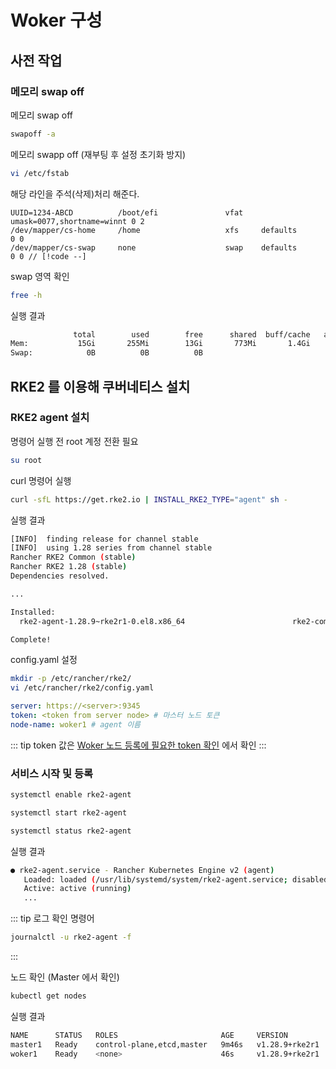 # Woker 구성
## 사전 작업
### 메모리 swap off
메모리 swap off
```bash
swapoff -a
```

메모리 swapp off (재부팅 후 설정 초기화 방지)
```bash
vi /etc/fstab
```

해당 라인을 주석(삭제)처리 해준다.
```vi
UUID=1234-ABCD          /boot/efi               vfat    umask=0077,shortname=winnt 0 2
/dev/mapper/cs-home     /home                   xfs     defaults        0 0
/dev/mapper/cs-swap     none                    swap    defaults        0 0 // [!code --]
```

swap 영역 확인
```bash
free -h
```

실행 결과
```bash
              total        used        free      shared  buff/cache   available
Mem:           15Gi       255Mi        13Gi       773Mi       1.4Gi        13Gi
Swap:            0B          0B          0B
```

## RKE2 를 이용해 쿠버네티스 설치
### RKE2 agent 설치
명령어 실행 전 root 계정 전환 필요
```bash
su root
```

curl 명령어 실행
```bash
curl -sfL https://get.rke2.io | INSTALL_RKE2_TYPE="agent" sh -
```

실행 결과
```bash
[INFO]  finding release for channel stable
[INFO]  using 1.28 series from channel stable
Rancher RKE2 Common (stable)                                                                                                                        1.6 kB/s | 2.9 kB     00:01    
Rancher RKE2 1.28 (stable)                                                                                                                          2.4 kB/s | 4.6 kB     00:01    
Dependencies resolved.

...

Installed:
  rke2-agent-1.28.9~rke2r1-0.el8.x86_64                        rke2-common-1.28.9~rke2r1-0.el8.x86_64                        rke2-selinux-0.18-1.el8.noarch                       

Complete!
```

config.yaml 설정
```bash
mkdir -p /etc/rancher/rke2/
vi /etc/rancher/rke2/config.yaml
```

```yaml title="config.yaml"
server: https://<server>:9345
token: <token from server node> # 마스터 노드 토큰
node-name: woker1 # agent 이름
```

::: tip
token 값은 [Woker 노드 등록에 필요한 token 확인](/k8s/install/step1-master.html#woker-노드-등록에-필요한-token-확인) 에서 확인
:::

### 서비스 시작 및 등록
```bash
systemctl enable rke2-agent
```
```bash
systemctl start rke2-agent
```
```bash
systemctl status rke2-agent
```

실행 결과
```bash
● rke2-agent.service - Rancher Kubernetes Engine v2 (agent)
   Loaded: loaded (/usr/lib/systemd/system/rke2-agent.service; disabled; vendor preset: disabled)
   Active: active (running)
   ...
```

::: tip
로그 확인 명령어
```bash
journalctl -u rke2-agent -f
```
:::

노드 확인 (Master 에서 확인)
```bash
kubectl get nodes
```

실행 결과
```bash
NAME      STATUS   ROLES                       AGE     VERSION
master1   Ready    control-plane,etcd,master   9m46s   v1.28.9+rke2r1
woker1    Ready    <none>                      46s     v1.28.9+rke2r1
```
